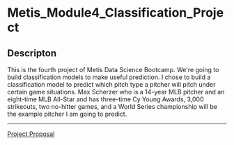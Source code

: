 # Metis\_Module4\_Classification\_Project

## Descripton

This is the fourth project of Metis Data Science Bootcamp. We're going to build classification models to make useful prediction. I chose to build a classification model to predict which pitch type a pitcher will pitch under certain game situations. Max Scherzer who is a 14-year MLB pitcher and an eight-time MLB All-Star and has three-time Cy Young Awards, 3,000 strikeouts, two no-hitter games, and a World Series championship will be the example pitcher I am going to predict.

<!---
***

[Presentation Slides](final_presentation.pdf)

[Project Writeup](project_writeup.md)

[Codes](codes/)

***

[Charts](images/)

[Data](data/)

***

[MVP](mvp.md)

--->
***


[Project Proposal](project_proposal.md)

<!---
***

<details>
  <summary>Bonus</summary>
  
![]()

</details>
--->